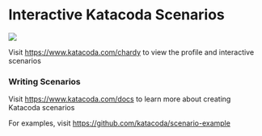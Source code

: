 # Interactive Katacoda Scenarios

[![](http://shields.katacoda.com/katacoda/chardy/count.svg)](https://www.katacoda.com/chardy "Get your profile on Katacoda.com")

Visit https://www.katacoda.com/chardy to view the profile and interactive scenarios

### Writing Scenarios
Visit https://www.katacoda.com/docs to learn more about creating Katacoda scenarios

For examples, visit https://github.com/katacoda/scenario-example
